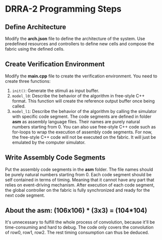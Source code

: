 # DRRA-2 Programming Steps

## Define Architecture

Modify the **arch.json** file to define the architecture of the system. Use predefined resources and controllers to define new cells and compose the fabric using the defined cells.

## Create Verification Environment

Modify the **main.cpp** file to create the verification environment. You need to create three functions:

1. `init()`: Generate the stimuli as input buffer.
2. `model_l0`: Describe the behavior of the algorithm in free-style C++ format. This function will create the reference output buffer once being called.
3. `model_l1`: Describe the behavior of the algorithm by calling the simulator with specific code segment. The code segments are defined in folder **asm** as assembly language files. Their names are purely natural numbers starting from 0. You can also use free-style C++ code such as for-loops to wrap the execution of assembly code segments. For now, the free-style C++ code will not be executed on the fabric. It will just be emulated by the computer simulator.

## Write Assembly Code Segments

Put the assembly code segments in the **asm** folder. The file names should be purely natural numbers starting from 0. Each code segment should be self contained in terms of timing. Meaning that it cannot have any part that relies on event-driving mechanism. After execution of each code segment, the global controller on the fabric is fully synchronized and ready for the next code segment.

## About the asm: (106x106) * (3x3) = (104*104)

It's unnecessary to fulfill the whole process of convolution, because it'll be time-consuming and hard to debug. The code only covers the convolution of row0, row1, row2. The rest timing consumption can thus be deduced.
